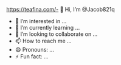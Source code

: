 https://teafina.com/- 👋 Hi, I’m @Jacob821q
- 👀 I’m interested in ...
- 🌱 I’m currently learning ...
- 💞️ I’m looking to collaborate on ...
- 📫 How to reach me ...
- 😄 Pronouns: ...
- ⚡ Fun fact: ...

<!---
Jacob821q/Jacob821q is a ✨ special ✨ repository because its `README.md` (this file) appears on your GitHub profile.
You can click the Preview link to take a look at your changes.
--->
